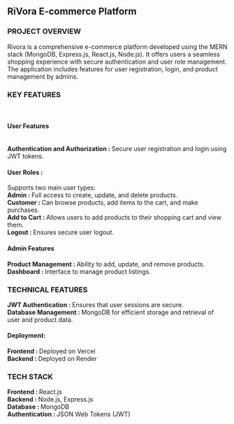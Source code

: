<h2>RiVora E-commerce Platform</h2>

<h3>PROJECT OVERVIEW</h3>
Rivora is a comprehensive e-commerce platform developed using the MERN stack (MongoDB, Express.js, React.js, Node.js). It offers users a seamless shopping experience with secure authentication and user role management. The application includes features for user registration, login, and product management by admins.

<h3>KEY FEATURES</h3><br/>

<h4>User Features</h4><br/>
<b>Authentication and Authorization : </b> Secure user registration and login using JWT tokens.<br/>
<h4>User Roles : </h4> Supports two main user types:<br/>
<b>Admin : </b>Full access to create, update, and delete products.<br/>
<b>Customer : </b>Can browse products, add items to the cart, and make purchases.<br/>
<b>Add to Cart : </b>Allows users to add products to their shopping cart and view them.<br/>
<b>Logout : </b>Ensures secure user logout.<br/>

<h4>Admin Features</h4>
<b>Product Management : </b>Ability to add, update, and remove products.<br/>
<b>Dashboard : </b>Interface to manage product listings.


<h3>TECHNICAL FEATURES</h3>
<b>JWT Authentication : </b>Ensures that user sessions are secure.<br/>
<b>Database Management : </b>MongoDB for efficient storage and retrieval of user and product data.
<h4>Deployment:</h4>
<b>Frontend : </b>Deployed on Vercel<br/>
<b>Backend : </b>Deployed on Render

<h3>TECH STACK</h3>
<b>Frontend : </b>React.js<br/>
<b>Backend : </b>Node.js, Express.js<br/>
<b>Database : </b>MongoDB<br/>
<b>Authentication : </b>JSON Web Tokens (JWT)
